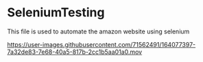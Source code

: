 # SeleniumTesting


This file is used to automate the amazon website using selenium 


https://user-images.githubusercontent.com/71562491/164077397-7a32de83-7e68-40a5-817b-2cc1b5aa01a0.mov

